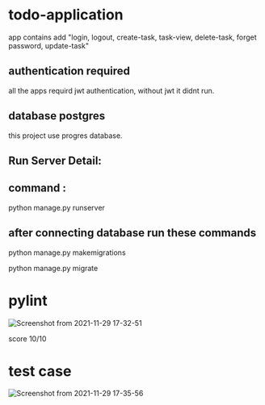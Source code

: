 # todo-application 
  app contains add 
  "login,
  logout,
  create-task,
  task-view,
  delete-task,
  forget password,
  update-task"
##  authentication required 

all the apps  requird jwt authentication, without jwt it didnt run.
##  database postgres
 this project use progres database.
 ## Run Server Detail:
 
## command :
 
 python manage.py runserver 
 
## after connecting database run these commands
 
 python manage.py makemigrations 
 
 python manage.py migrate
 
 # pylint 
 ![Screenshot from 2021-11-29 17-32-51](https://user-images.githubusercontent.com/91675206/143869064-99320401-46f1-4899-970b-03b07bd9fe0f.png)

 score 10/10
  
# test case

![Screenshot from 2021-11-29 17-35-56](https://user-images.githubusercontent.com/91675206/143869391-dc39547a-88cb-468c-a413-01faedf6352c.png)

